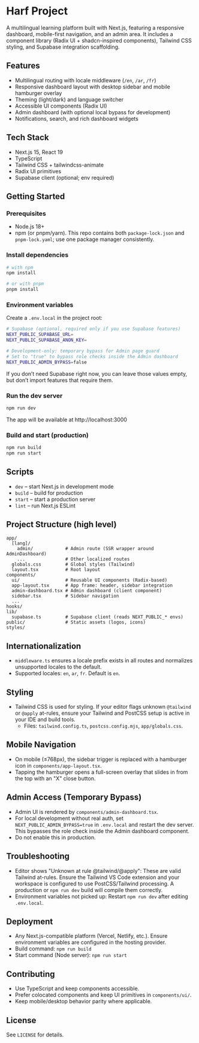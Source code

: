 # Harf Project

A multilingual learning platform built with Next.js, featuring a responsive dashboard, mobile-first navigation, and an admin area. It includes a component library (Radix UI + shadcn-inspired components), Tailwind CSS styling, and Supabase integration scaffolding.

## Features

- Multilingual routing with locale middleware (`/en`, `/ar`, `/fr`)
- Responsive dashboard layout with desktop sidebar and mobile hamburger overlay
- Theming (light/dark) and language switcher
- Accessible UI components (Radix UI)
- Admin dashboard (with optional local bypass for development)
- Notifications, search, and rich dashboard widgets

## Tech Stack

- Next.js 15, React 19
- TypeScript
- Tailwind CSS + tailwindcss-animate
- Radix UI primitives
- Supabase client (optional; env required)

## Getting Started

### Prerequisites

- Node.js 18+
- npm (or pnpm/yarn). This repo contains both `package-lock.json` and `pnpm-lock.yaml`; use one package manager consistently.

### Install dependencies

```bash
# with npm
npm install

# or with pnpm
pnpm install
```

### Environment variables

Create a `.env.local` in the project root:

```bash
# Supabase (optional, required only if you use Supabase features)
NEXT_PUBLIC_SUPABASE_URL=
NEXT_PUBLIC_SUPABASE_ANON_KEY=

# Development-only: temporary bypass for Admin page guard
# Set to "true" to bypass role checks inside the Admin dashboard
NEXT_PUBLIC_ADMIN_BYPASS=false
```

If you don’t need Supabase right now, you can leave those values empty, but don’t import features that require them.

### Run the dev server

```bash
npm run dev
```

The app will be available at http://localhost:3000

### Build and start (production)

```bash
npm run build
npm run start
```

## Scripts

- `dev` – start Next.js in development mode
- `build` – build for production
- `start` – start a production server
- `lint` – run Next.js ESLint

## Project Structure (high level)

```
app/
  [lang]/
    admin/            # Admin route (SSR wrapper around AdminDashboard)
    ...               # Other localized routes
  globals.css         # Global styles (Tailwind)
  layout.tsx          # Root layout
components/
  ui/                 # Reusable UI components (Radix-based)
  app-layout.tsx      # App frame: header, sidebar integration
  admin-dashboard.tsx # Admin dashboard (client component)
  sidebar.tsx         # Sidebar navigation
  ...
hooks/
lib/
  supabase.ts         # Supabase client (reads NEXT_PUBLIC_* envs)
public/               # Static assets (logos, icons)
styles/
```

## Internationalization

- `middleware.ts` ensures a locale prefix exists in all routes and normalizes unsupported locales to the default.
- Supported locales: `en`, `ar`, `fr`. Default is `en`.

## Styling

- Tailwind CSS is used for styling. If your editor flags unknown `@tailwind` or `@apply` at-rules, ensure your Tailwind and PostCSS setup is active in your IDE and build tools.
  - Files: `tailwind.config.ts`, `postcss.config.mjs`, `app/globals.css`.

## Mobile Navigation

- On mobile (≤768px), the sidebar trigger is replaced with a hamburger icon in `components/app-layout.tsx`.
- Tapping the hamburger opens a full-screen overlay that slides in from the top with an "X" close button.

## Admin Access (Temporary Bypass)

- Admin UI is rendered by `components/admin-dashboard.tsx`.
- For local development without real auth, set `NEXT_PUBLIC_ADMIN_BYPASS=true` in `.env.local` and restart the dev server. This bypasses the role check inside the Admin dashboard component.
- Do not enable this in production.

## Troubleshooting

- Editor shows "Unknown at rule @tailwind/@apply": These are valid Tailwind at-rules. Ensure the Tailwind VS Code extension and your workspace is configured to use PostCSS/Tailwind processing. A production or `npm run dev` build will compile them correctly.
- Environment variables not picked up: Restart `npm run dev` after editing `.env.local`.

## Deployment

- Any Next.js-compatible platform (Vercel, Netlify, etc.). Ensure environment variables are configured in the hosting provider.
- Build command: `npm run build`
- Start command (Node server): `npm run start`

## Contributing

- Use TypeScript and keep components accessible.
- Prefer colocated components and keep UI primitives in `components/ui/`.
- Keep mobile/desktop behavior parity where applicable.

## License

See `LICENSE` for details.
